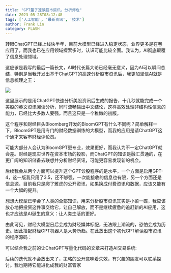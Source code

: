 ```yaml
---
title: "GPT量子速读股市资讯，分析师危"
date: 2023-05-28T08:12:48
tags: ['人工智能', '最新资讯', '技术']
author: Frank Lin
category: FLASH
---
```


转眼ChatGPT已经上线快半年，目前大模型已经进入稳定状态，业界更多是在卷应用了，而我也已在应用领域探索多时，认识可能比较全面。我认为，AI彻底颠覆了信息处理领域。

这应该是我写的最后一篇长文，AI时代长篇大论已经毫无意义，因为AI可以瞬间总结，特别是当我开发出基于ChatGPT的高速分析股市资讯后，我更加坚信AI就是信息梳理之王：

![](https://pic3.zhimg.com/v2-ef6470340f0ccd28b6f0b742be043bb6_b.jpg)

这里展示的是用ChatGPT快速分析美股资讯后生成的报告，十几秒就能完成一个美股的英文资讯阅读分析，同时流畅输出中文结论，这样高效处理非结构性信息的能力，已经比大多数人要强。而且这只是一个稚嫩的初版。

这个程序和财经巨头Bloomberg开发的BloomGPT有什么不同呢？简单解释一下，BloomGPT是用专门的财经数据训练的大模型，而我的应用是请ChatGPT这个通才来客串财经评论员。

可能大部分人会认为BloomGPT更专业，效果更好，而我认为不一定ChatGPT就会差。财经是现实世界在资本市场的投影，而ChatGPT的知识是融汇贯通的，在更广阔的知识储备去联想并分析财经资讯，可能更容易发现新的机会。

后续我会从两个方面可以提升这个GPT诊股程序的是水平，一个方面是启用GPT-4，这一版我只用了3.5，还不够强，一次能接收的信息也有限，另一个方面还是信息源，目前我只是爬了雅虎的公开资讯，如果换成付费资讯和数据，应该又能有一个大幅的提升。

想想大模型已学会了人类的全部知识，用来分析股市资讯其实是小菜一碟，我应该放心地把投资这件事交给它，让自己解放，而不是继续疲惫的追赶新的AI应用，这也才应该是AI诞生的意义：让人类生活的更好。

由此可见，财经大模型日后会成为财经媒体标配，无法跟上潮流的，恐怕会成为历史。因此搭配财经GPT机器人是大势所趋。在此放出这个初代GPT解读股市资讯的程序源码：

可以结合我之前的让ChatGPT写量化代码的文章来打造AI交易系统:

后续的迭代就不会放出来了，策略的公开意味着失效，有兴趣的朋友可以联系探讨。我也期待它能进化成我的财富管家